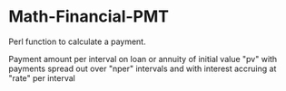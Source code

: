 Math-Financial-PMT
==================

Perl function to calculate a payment.

Payment amount per interval on loan or annuity of initial value "pv" 
with payments spread out over "nper"
intervals and with interest accruing at "rate" per interval


